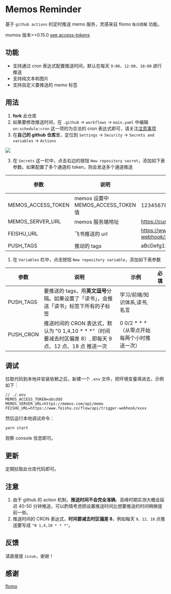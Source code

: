 # Memos Reminder

基于 `github actions` 的定时推送 memo 服务，灵感来自 flomo `每日提醒` 功能。

momos 版本>=0.15.0 [see access-tokens](https://usememos.com/docs/access-tokens)

## 功能

- 支持通过 cron 表达式配置推送时间，默认在每天 `9:00`、`12:00`、`18:00` 进行推送
- 支持纯文本和图片
- 支持自定义要推送的 memo 标签

## 用法

1. **fork** 此仓库
2. 如果要修改推送时间，在 `.github` -> `workflows` -> `main.yaml` 中编辑 `on:schedule:cron` 这一项的为合法的 cron
   表达式即可，请关注[注意事项](#注意)
3. 在**自己的 github 仓库**里，定位到 `Settings` -> `Security` -> `Secrets and variables` -> `Actions`

![](https://p.ipic.vip/oygvav.png)

3. 在 `Secrets` 这一栏中，点击右边的按钮 `New repository secret`，添加如下表参数。如果配置了多个通道的 token，则会发送多个通道推送

| 参数                 | 说明                             | 示例                                                  | 必填 |
|--------------------|--------------------------------|-----------------------------------------------------|----|
| MEMOS_ACCESS_TOKEN | memos 设置中 MEMOS_ACCESS_TOKEN 值 | 12345678 ｜ xxxxxxxx                                 | ✅  |
| MEMOS_SERVER_URL   | memos 服务端地址                    | https://custom.memos.com                            |    |
| FEISHU_URL         | 飞书推送的 url                      | https://www.feishu.cn/flow/api/trigger-webhook/xxxx |    |
| PUSH_TAGS          | 推动的 tags                       | aBcDefg1234HijkLmn                                  |    |

1. 在 `Variables` 栏中，点击按钮 `New repository variable`，添加如下表参数

| 参数        | 说明                                                                          | 示例                              | 必填 |
|-----------|-----------------------------------------------------------------------------|---------------------------------|----|
| PUSH_TAGS | 要推送的 tags，用**英文逗号**分隔。如果设置了「读书」，会推送「读书」标签下所有的子标签                            | 学习/前端/知识体系,读书,名言                |    |
| PUSH_CRON | 推送时间的 CRON 表达式，默认为 "0 1,4,10 \* \* \*"（时间要减去时区偏差 8）, 即每天 9 点、12 点、18 点 推送一次 | 0 0/2 \* \* \* （从零点开始每两个小时推送一次） |

## 调试

拉取代码到本地并安装依赖之后，新建一个 `.env` 文件，把环境变量填进去，示例如下：

```
// ./.env
MEMOS_ACCESS_TOKEN=abcddd
MEMOS_SERVER_URL=https://memos.com/api/memo
FEISHU_URL=https://www.feishu.cn/flow/api/trigger-webhook/xxxx
```

然后运行本地调试命令：

```shell
yarn start
```

观察 console 信息即可。

## 更新

定期拉取此仓库代码即可。

## 注意

1. 由于 github 的 action 机制，**推送时间不会完全准确**。高峰时期实测大概会延迟 40-50 分钟推送，可以酌情考虑把设置推送时间比想要推送的时间稍微提前一些。
2. 推送时间的 CRON 表达式，**时间要减去时区偏差 8**，例如每天 `9、12、18` 点推送要写成 `"0 1,4,10 * * *"`。

## 反馈

请直接提 `issue`，谢谢！

## 感谢

[flomo](https://flomoapp.com)
